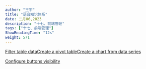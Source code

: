 ```yaml
---
author: "王宇"
title: "语音知识体系"
date: 二月06,2023
description: "十七、前端管理"
tags: ["十七、前端管理"]
ShowReadingTime: "12s"
weight: 571
---
```

[Filter table data](#)[Create a pivot table](#)[Create a chart from data series](#)

[Configure buttons visibility](/users/tfac-settings.action)